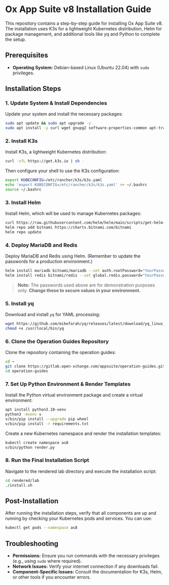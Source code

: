 # Ox App Suite v8 Installation Guide

This repository contains a step-by-step guide for installing Ox App Suite v8. The installation uses K3s for a lightweight Kubernetes distribution, Helm for package management, and additional tools like yq and Python to complete the setup.

## Prerequisites

- **Operating System:** Debian-based Linux (Ubuntu 22.04) with `sudo` privileges.

## Installation Steps

### 1. Update System & Install Dependencies

Update your system and install the necessary packages:

```bash
sudo apt update && sudo apt upgrade -y
sudo apt install -y curl wget gnupg2 software-properties-common apt-transport-https ca-certificates lsb-release
```

### 2. Install K3s

Install K3s, a lightweight Kubernetes distribution:

```bash
curl -sfL https://get.k3s.io | sh -
```

Then configure your shell to use the K3s configuration:

```bash
export KUBECONFIG=/etc/rancher/k3s/k3s.yaml
echo 'export KUBECONFIG=/etc/rancher/k3s/k3s.yaml' >> ~/.bashrc
source ~/.bashrc
```

### 3. Install Helm

Install Helm, which will be used to manage Kubernetes packages:

```bash
curl https://raw.githubusercontent.com/helm/helm/main/scripts/get-helm-3 | bash
helm repo add bitnami https://charts.bitnami.com/bitnami
helm repo update
```

### 4. Deploy MariaDB and Redis

Deploy MariaDB and Redis using Helm. (Remember to update the passwords for a production environment.)

```bash
helm install mariadb bitnami/mariadb --set auth.rootPassword="YourPassword"
helm install redis bitnami/redis --set global.redis.password="YourPassword"
```

> **Note:** The passwords used above are for demonstration purposes only. **Change these to secure values in your environment.**

### 5. Install yq

Download and install `yq` for YAML processing:

```bash
wget https://github.com/mikefarah/yq/releases/latest/download/yq_linux_amd64 -O /usr/local/bin/yq
chmod +x /usr/local/bin/yq
```

### 6. Clone the Operation Guides Repository

Clone the repository containing the operation guides:

```bash
cd ~
git clone https://gitlab.open-xchange.com/appsuite/operation-guides.git
cd operation-guides
```

### 7. Set Up Python Environment & Render Templates

Install the Python virtual environment package and create a virtual environment:

```bash
apt install python3.10-venv
python3 -mvenv v
v/bin/pip install --upgrade pip wheel
v/bin/pip install -r requirements.txt
```

Create a new Kubernetes namespace and render the installation templates:

```bash
kubectl create namespace as8
v/bin/python render.py
```

### 8. Run the Final Installation Script

Navigate to the rendered lab directory and execute the installation script:

```bash
cd rendered/lab
./install.sh
```

## Post-Installation

After running the installation steps, verify that all components are up and running by checking your Kubernetes pods and services. You can use:

```bash
kubectl get pods --namespace as8
```

## Troubleshooting

- **Permissions:** Ensure you run commands with the necessary privileges (e.g., using `sudo` where required).
- **Network Issues:** Verify your internet connection if any downloads fail.
- **Component-Specific Issues:** Consult the documentation for K3s, Helm, or other tools if you encounter errors.
